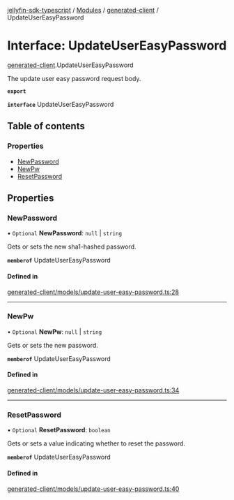 [jellyfin-sdk-typescript](../README.md) / [Modules](../modules.md) / [generated-client](../modules/generated_client.md) / UpdateUserEasyPassword

# Interface: UpdateUserEasyPassword

[generated-client](../modules/generated_client.md).UpdateUserEasyPassword

The update user easy password request body.

**`export`**

**`interface`** UpdateUserEasyPassword

## Table of contents

### Properties

- [NewPassword](generated_client.UpdateUserEasyPassword.md#newpassword)
- [NewPw](generated_client.UpdateUserEasyPassword.md#newpw)
- [ResetPassword](generated_client.UpdateUserEasyPassword.md#resetpassword)

## Properties

### NewPassword

• `Optional` **NewPassword**: ``null`` \| `string`

Gets or sets the new sha1-hashed password.

**`memberof`** UpdateUserEasyPassword

#### Defined in

[generated-client/models/update-user-easy-password.ts:28](https://github.com/thornbill/jellyfin-sdk-typescript/blob/350a9a5/src/generated-client/models/update-user-easy-password.ts#L28)

___

### NewPw

• `Optional` **NewPw**: ``null`` \| `string`

Gets or sets the new password.

**`memberof`** UpdateUserEasyPassword

#### Defined in

[generated-client/models/update-user-easy-password.ts:34](https://github.com/thornbill/jellyfin-sdk-typescript/blob/350a9a5/src/generated-client/models/update-user-easy-password.ts#L34)

___

### ResetPassword

• `Optional` **ResetPassword**: `boolean`

Gets or sets a value indicating whether to reset the password.

**`memberof`** UpdateUserEasyPassword

#### Defined in

[generated-client/models/update-user-easy-password.ts:40](https://github.com/thornbill/jellyfin-sdk-typescript/blob/350a9a5/src/generated-client/models/update-user-easy-password.ts#L40)

